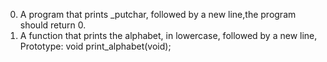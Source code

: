 0. A program that prints _putchar, followed by a new line,the program should return 0.
1. A function that prints the alphabet, in lowercase, followed by a new line, Prototype: void print_alphabet(void);
